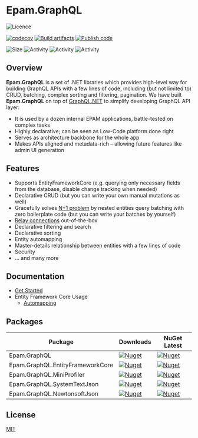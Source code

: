# Epam.GraphQL
![Licence](https://img.shields.io/github/license/epam/epam-graphql.svg)

[![codecov](https://codecov.io/gh/epam/epam-graphql/branch/main/graph/badge.svg?token=AD2OM1HLZ4)](https://codecov.io/gh/epam/epam-graphql)
[![Build artifacts](https://github.com/epam/epam-graphql/actions/workflows/build.yml/badge.svg)](https://github.com/epam/epam-graphql/actions/workflows/build.yml)
[![Publish code](https://github.com/epam/epam-graphql/actions/workflows/publish.yml/badge.svg)](https://github.com/epam/epam-graphql/actions/workflows/publish.yml)

![Size](https://img.shields.io/github/repo-size/epam/epam-graphql.svg)
![Activity](https://img.shields.io/github/commit-activity/w/epam/epam-graphql)
![Activity](https://img.shields.io/github/commit-activity/m/epam/epam-graphql)
![Activity](https://img.shields.io/github/commit-activity/y/epam/epam-graphql)

## Overview

**Epam.GraphQL** is a set of .NET libraries which provides high-level way for building GraphQL APIs with a few lines of code, including (but not limited to) CRUD, batching, complex sorting and filtering, pagination.
We have built **Epam.GraphQL** on top of [GraphQL.NET](https://github.com/graphql-dotnet/graphql-dotnet/) to simplify developing GraphQL API layer:
  * It is used by a dozen internal EPAM applications, battle-tested on complex tasks
  * Highly declarative; can be seen as Low-Code platform done right
  * Serves as architecture backbone for the whole app
  * Makes APIs aligned and metadata-rich – allowing future features like admin UI generation
 
## Features

* Supports EntityFrameworkCore (e.g. querying only necessary fields from the database, disable change tracking when needed)
* Declarative CRUD (but you can write your own manual mutations as well)
* Gracefully solves [N+1 problem](https://medium.com/the-marcy-lab-school/what-is-the-n-1-problem-in-graphql-dd4921cb3c1a) by nested entities query batching with zero boilerplate code (but you can write your batches by yourself)
* [Relay connections](https://relay.dev/graphql/connections.htm) out-of-the-box
* Declarative filtering and search
* Declarative sorting
* Entity automapping
* Master-details relationship between entities with a few lines of code
* Security
* ... and many more

## Documentation

* [Get Started](docs/01-get-started.md)
* Entity Framework Core Usage
  * [Automapping](docs/02-ef-core/01-automapping.md)

## Packages

| Package                          | Downloads                                                                                                                                     | NuGet Latest                                                                                                                                 |
| -------------------------------- | --------------------------------------------------------------------------------------------------------------------------------------------- | -------------------------------------------------------------------------------------------------------------------------------------------- |
| Epam.GraphQL                     | [![Nuget](https://img.shields.io/nuget/dt/Epam.GraphQL)](https://www.nuget.org/packages/Epam.GraphQL)                                         | [![Nuget](https://img.shields.io/nuget/v/Epam.GraphQL)](https://www.nuget.org/packages/Epam.GraphQL)                                         |
| Epam.GraphQL.EntityFrameworkCore | [![Nuget](https://img.shields.io/nuget/dt/Epam.GraphQL.EntityFrameworkCore)](https://www.nuget.org/packages/Epam.GraphQL.EntityFrameworkCore) | [![Nuget](https://img.shields.io/nuget/v/Epam.GraphQL.EntityFrameworkCore)](https://www.nuget.org/packages/Epam.GraphQL.EntityFrameworkCore) |
| Epam.GraphQL.MiniProfiler        | [![Nuget](https://img.shields.io/nuget/dt/Epam.GraphQL.MiniProfiler)](https://www.nuget.org/packages/Epam.GraphQL.MiniProfiler)               | [![Nuget](https://img.shields.io/nuget/v/Epam.GraphQL.MiniProfiler)](https://www.nuget.org/packages/Epam.GraphQL.MiniProfiler)               |
| Epam.GraphQL.SystemTextJson      | [![Nuget](https://img.shields.io/nuget/dt/Epam.GraphQL.SystemTextJson)](https://www.nuget.org/packages/Epam.GraphQL.SystemTextJson)           | [![Nuget](https://img.shields.io/nuget/v/Epam.GraphQL.SystemTextJson)](https://www.nuget.org/packages/Epam.GraphQL.SystemTextJson)           |
| Epam.GraphQL.NewtonsoftJson      | [![Nuget](https://img.shields.io/nuget/dt/Epam.GraphQL.NewtonsoftJson)](https://www.nuget.org/packages/Epam.GraphQL.NewtonsoftJson)           | [![Nuget](https://img.shields.io/nuget/v/Epam.GraphQL.NewtonsoftJson)](https://www.nuget.org/packages/Epam.GraphQL.NewtonsoftJson)           |


## License
[MIT](LICENSE.md)